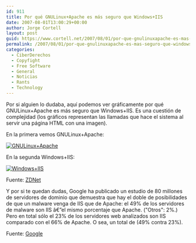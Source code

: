 ```yaml
---
id: 911
title: Por qué GNULinux+Apache es más seguro que Windows+IIS
date: 2007-08-01T13:00:29+00:00
author: Jorge Cortell
layout: post
guid: https://www.cortell.net/2007/08/01/por-que-gnulinuxapache-es-mas-seguro-que-windowsiis/
permalink: /2007/08/01/por-que-gnulinuxapache-es-mas-seguro-que-windowsiis/
categories:
  - CiberDerechos
  - Copyfight
  - Free Software
  - General
  - Noticias
  - Rants
  - Technology
---
```

Por si alguien lo dudaba, aquí­ podemos ver gráficamente por qué GNULinux+Apache es más seguro que Windows+IIS. Es una cuestión de complejidad (los gráficos representan las llamadas que hace el sistema al servir una página HTML con una imagen).
  
En la primera vemos GNULinux+Apache:

<a target="_blank" title="Zoom" href="https://blogs.zdnet.com/images/SysCallApache.jpg"><img alt="GNULinux+Apache" title="GNULinux+Apache" src="https://blogs.zdnet.com/images/SysCallApachesmall.jpg" /></a>

En la segunda Windows+IIS:

<a target="_blank" title="Zoom" href="https://blogs.zdnet.com/images/SysCallIIS.jpg"><img alt="Windows+IIS" title="Windows+IIS" src="https://blogs.zdnet.com/images/SysCallIISsmall.jpg" /></a>

Fuente: <a target="_blank" title="artí­culo" href="https://blogs.zdnet.com/threatchaos/?p=311">ZDNet</a>

Y por si te quedan dudas, Google ha publicado un estudio de 80 millones de servidores de dominio que demuestra que hay el doble de posibilidades de que un malware venga de IIS que de Apache: el 49% de los servidores de malware son IIS â€”el mismo porcentaje que Apache. ("Otros": 2%.) Pero en total sólo el 23% de los servidores web analizados son IIS comparado con el 66% de Apache. O sea, un total de (49% contra 23%).
  
Fuente: <a target="_blank" title="Google" href="https://googleonlinesecurity.blogspot.com/2007/06/web-server-software-and-malware.html">Google</a>